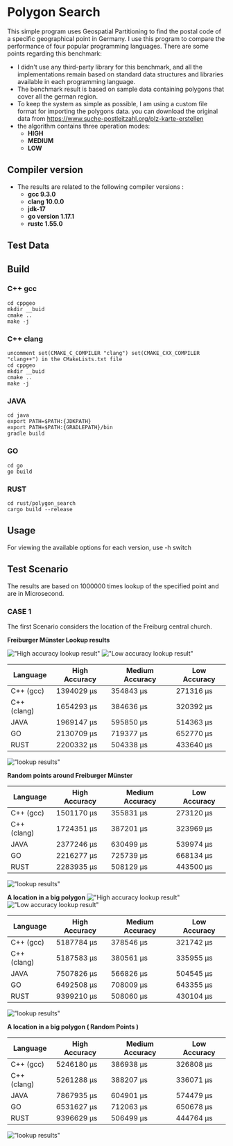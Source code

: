 # Polygon Search
This simple program uses Geospatial Partitioning to find the postal code of a specific geographical point in Germany.  I use this program to compare the performance of four popular programming languages. There are some points regarding this benchmark:

- 	I didn't use any third-party library for this benchmark, and all the implementations remain based on standard data structures and libraries available in each programming language. 
-   The benchmark result is based on sample data containing polygons that cover all the german region.
-   To keep the system as simple as possible, I am using a custom file format for importing the polygons data. you can download the original data from https://www.suche-postleitzahl.org/plz-karte-erstellen  
-   the algorithm contains three operation modes:
	-	**HIGH**
	-	**MEDIUM**
	-	**LOW**  

## Compiler version
-   The results are related to the following compiler versions : 
    -   **gcc 9.3.0**
    -   **clang 10.0.0**
    -   **jdk-17**
    -   **go version 1.17.1**
    -   **rustc 1.55.0**

## Test Data


## Build
### C++ gcc
    cd cppgeo
    mkdir __buid
    cmake ..
    make -j
### C++ clang
    uncomment set(CMAKE_C_COMPILER "clang") set(CMAKE_CXX_COMPILER "clang++") in the CMakeLists.txt file
    cd cppgeo
    mkdir __buid
    cmake ..
    make -j

### JAVA 
	cd java
	export PATH=$PATH:{JDKPATH}
    export PATH=$PATH:{GRADLEPATH}/bin
    gradle build

### GO
	cd go
    go build

### RUST
    cd rust/polygon_search
    cargo build --release

## Usage 
For viewing the available options for each version, use -h switch

## Test Scenario
The results are based on 1000000 times lookup of the specified point and are in Microsecond.

### CASE 1
The first Scenario considers the location of the Freiburg central church.

**Freiburger Münster Lookup results**

!["High accuracy lookup result"](https://github.com/mohsenatigh/polygon_search/blob/main/images/f1.png)
!["Low accuracy lookup result"](https://github.com/mohsenatigh/polygon_search/blob/main/images/f2.png)

| Language | High Accuracy  | Medium Accuracy | Low Accuracy |
| ------------ | ------------ | ------------ | ------------ |
| C++ (gcc)  |  1394029 μs | 354843 μs | 271316 μs |
| C++ (clang) |  1654293 μs | 384636 μs | 320392 μs |
|  JAVA |  1969147 μs |  595850 μs |  514363 μs |
|  GO | 2130709 μs | 719377 μs | 652770 μs |
|  RUST | 2200332 μs | 504338 μs | 433640 μs |

!["lookup results"](https://github.com/mohsenatigh/polygon_search/blob/main/images/1.png)

**Random points around Freiburger Münster**

| Language | High Accuracy  | Medium Accuracy | Low Accuracy |
| ------------ | ------------ | ------------ | ------------ |
| C++ (gcc)  |  1501170 μs | 355831 μs | 273120 μs |
| C++ (clang) |  1724351 μs | 387201 μs | 323969 μs |
|  JAVA |  2377246 μs |  630499 μs |  539974 μs |
|  GO | 2216277 μs | 725739 μs | 668134 μs |
|  RUST | 2283935 μs | 508129 μs | 443500 μs |

!["lookup results"](https://github.com/mohsenatigh/polygon_search/blob/main/images/2.png)

**A location in a big polygon**
!["High accuracy lookup result"](https://github.com/mohsenatigh/polygon_search/blob/main/images/p1.png)
!["Low accuracy lookup result"](https://github.com/mohsenatigh/polygon_search/blob/main/images/p2.png)

| Language | High Accuracy  | Medium Accuracy | Low Accuracy |
| ------------ | ------------ | ------------ | ------------ |
| C++ (gcc)  |  5187784 μs | 378546 μs | 321742 μs |
| C++ (clang) |  5187583 μs | 380561 μs | 335955 μs |
|  JAVA |  7507826 μs |  566826 μs |  504545 μs |
|  GO | 6492508 μs | 708009 μs | 643355 μs |
|  RUST | 9399210 μs | 508060 μs | 430104 μs |

!["lookup results"](https://github.com/mohsenatigh/polygon_search/blob/main/images/3.png)

**A location in a big polygon ( Random Points )**

| Language | High Accuracy  | Medium Accuracy | Low Accuracy |
| ------------ | ------------ | ------------ | ------------ |
| C++ (gcc)  |  5246180 μs | 386938 μs | 326808 μs |
| C++ (clang) |  5261288 μs | 388207 μs | 336071 μs |
|  JAVA |  7867935 μs |  604901 μs |  574479 μs |
|  GO | 6531627 μs | 712063 μs | 650678 μs |
|  RUST | 9396629 μs | 506499 μs | 444764 μs |

!["lookup results"](https://github.com/mohsenatigh/polygon_search/blob/main/images/4.png)

